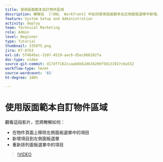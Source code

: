 ```yaml
---
title: 使用版面範本自訂物件區域
description: 瞭解在  [!DNL  Workfront] 中如何使用版面範本在左側面板選單中新增、移除和重新排列項目。
feature: System Setup and Administration
activity: deploy
team: Technical Marketing
role: Admin
level: Beginner
type: Tutorial
thumbnail: 335075.png
jira: KT-8763
exl-id: 5f4845ec-3107-4519-aac6-d5ec868202fa
doc-type: video
source-git-commit: d17df7162ccaab6b62db34209f50131927c0a532
workflow-type: tm+mt
source-wordcount: '65'
ht-degree: 100%

---
```


# 使用版面範本自訂物件區域

觀看這段影片，您將瞭解如何：

* 在物件頁面上移除左側面板選單中的項目
* 新增項目到左側面板選單
* 重新排列面板選單中的項目

>[!VIDEO](https://video.tv.adobe.com/v/335075/?quality=12&learn=on&enablevpops)
